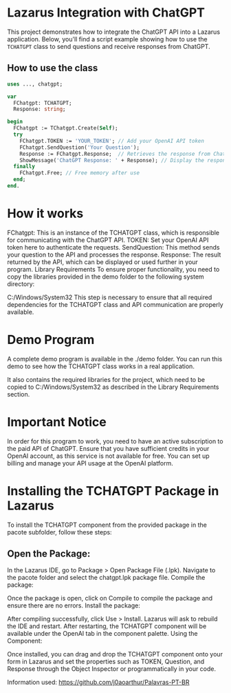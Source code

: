 # Lazarus Integration with ChatGPT

This project demonstrates how to integrate the ChatGPT API into a Lazarus application. Below, you'll find a script example showing how to use the `TCHATGPT` class to send questions and receive responses from ChatGPT.

## How to use the class

```pascal
uses ..., chatgpt;

var
  FChatgpt: TCHATGPT;
  Response: string;

begin
  FChatgpt := TChatgpt.Create(Self);
  try
    FChatgpt.TOKEN := 'YOUR_TOKEN'; // Add your OpenAI API token
    FChatgpt.SendQuestion('Your Question');
    Response := FChatgpt.Response;  // Retrieves the response from ChatGPT
    ShowMessage('ChatGPT Response: ' + Response); // Display the response in a message dialog
  finally
    FChatgpt.Free; // Free memory after use
  end;
end.
```

# How it works
FChatgpt: This is an instance of the TCHATGPT class, which is responsible for communicating with the ChatGPT API.
TOKEN: Set your OpenAI API token here to authenticate the requests.
SendQuestion: This method sends your question to the API and processes the response.
Response: The result returned by the API, which can be displayed or used further in your program.
Library Requirements
To ensure proper functionality, you need to copy the libraries provided in the demo folder to the following system directory:



C:/Windows/System32
This step is necessary to ensure that all required dependencies for the TCHATGPT class and API communication are properly available.

# Demo Program
A complete demo program is available in the ./demo folder. You can run this demo to see how the TCHATGPT class works in a real application.

It also contains the required libraries for the project, which need to be copied to C:/Windows/System32 as described in the Library Requirements section.

# Important Notice
In order for this program to work, you need to have an active subscription to the paid API of ChatGPT. Ensure that you have sufficient credits in your OpenAI account, as this service is not available for free. You can set up billing and manage your API usage at the OpenAI platform.

# Installing the TCHATGPT Package in Lazarus
To install the TCHATGPT component from the provided package in the pacote subfolder, follow these steps:

## Open the Package:

In the Lazarus IDE, go to Package > Open Package File (.lpk).
Navigate to the pacote folder and select the chatgpt.lpk package file.
Compile the package:

Once the package is open, click on Compile to compile the package and ensure there are no errors.
Install the package:

After compiling successfully, click Use > Install. Lazarus will ask to rebuild the IDE and restart.
After restarting, the TCHATGPT component will be available under the OpenAI tab in the component palette.
Using the Component:

Once installed, you can drag and drop the TCHATGPT component onto your form in Lazarus and set the properties such as TOKEN, Question, and Response through the Object Inspector or programmatically in your code.

Information used:
https://github.com/j0aoarthur/Palavras-PT-BR

